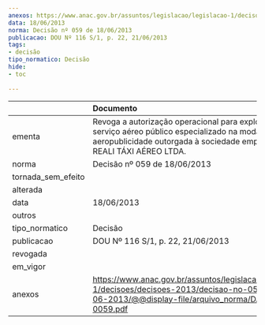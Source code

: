 ```yaml
---
anexos: https://www.anac.gov.br/assuntos/legislacao/legislacao-1/decisoes/decisoes-2013/decisao-no-059-de-18-06-2013/@@display-file/arquivo_norma/DA2013-0059.pdf
data: 18/06/2013
norma: Decisão nº 059 de 18/06/2013
publicacao: DOU Nº 116 S/1, p. 22, 21/06/2013
tags:
- decisão
tipo_normatico: Decisão
hide: 
- toc 
 
---
```


|                    | Documento                                                                                                                                                                     |
|:-------------------|:------------------------------------------------------------------------------------------------------------------------------------------------------------------------------|
| ementa             | Revoga a autorização operacional para exploração do serviço aéreo público especializado na modalidade aeropublicidade outorgada à sociedade empresária REALI TÁXI AÉREO LTDA. |
| norma              | Decisão nº 059 de 18/06/2013                                                                                                                                                  |
| tornada_sem_efeito |                                                                                                                                                                               |
| alterada           |                                                                                                                                                                               |
| data               | 18/06/2013                                                                                                                                                                    |
| outros             |                                                                                                                                                                               |
| tipo_normatico     | Decisão                                                                                                                                                                       |
| publicacao         | DOU Nº 116 S/1, p. 22, 21/06/2013                                                                                                                                             |
| revogada           |                                                                                                                                                                               |
| em_vigor           |                                                                                                                                                                               |
| anexos             | https://www.anac.gov.br/assuntos/legislacao/legislacao-1/decisoes/decisoes-2013/decisao-no-059-de-18-06-2013/@@display-file/arquivo_norma/DA2013-0059.pdf                     |